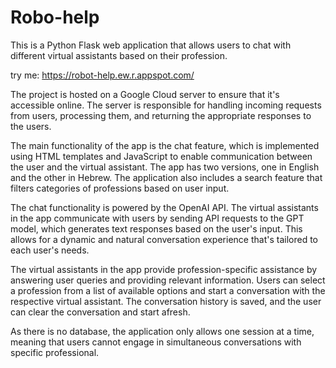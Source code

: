 # Robo-help
This is a Python Flask web application that allows users to chat with different virtual assistants based on their profession.

try me: https://robot-help.ew.r.appspot.com/

The project is hosted on a Google Cloud server to ensure that it's accessible online.
The server is responsible for handling incoming requests from users, processing them, and returning the appropriate responses to the users.

The main functionality of the app is the chat feature, which is implemented using HTML templates and JavaScript to enable communication between the user and the virtual assistant. The app has two versions, one in English and the other in Hebrew.
The application also includes a search feature that filters categories of professions based on user input.

The chat functionality is powered by the OpenAI API.
The virtual assistants in the app communicate with users by sending API requests to the GPT model, which generates text responses based on the user's input. This allows for a dynamic and natural conversation experience that's tailored to each user's needs.

The virtual assistants in the app provide profession-specific assistance by answering user queries and providing relevant information. Users can select a profession from a list of available options and start a conversation with the respective virtual assistant. The conversation history is saved, and the user can clear the conversation and start afresh.

As there is no database, the application only allows one session at a time, meaning that users cannot engage in simultaneous conversations with specific professional.
